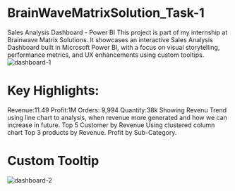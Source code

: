 # BrainWaveMatrixSolution_Task-1
Sales Analysis Dashboard - Power BI  This project is part of my internship at Brainwave Matrix Solutions. It showcases an interactive Sales Analysis Dashboard built in Microsoft Power BI, with a focus on visual storytelling, performance metrics, and UX enhancements using custom tooltips.
![dashboard-1](https://github.com/user-attachments/assets/c542efef-335a-4c47-a7b1-81206d31af02)
# Key Highlights:
Revenue:11.49
Profit:1M
Orders: 9,994
Quantity:38k
Showing Revenu Trend using line chart to analysis, when revenue more generated and how we can increase in future.
Top 5 Customer by Revenue Using clustered column chart
Top 3 products by Revenue.
Profit by Sub-Category.

# Custom Tooltip
![dashboard-2](https://github.com/user-attachments/assets/1dbabc26-3731-46bf-a57e-02f70a2730f2)

